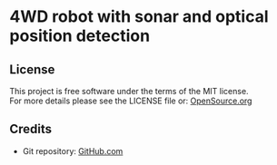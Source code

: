 # 4WD robot with sonar and optical position detection

## License
This project is free software under the terms of the MIT license.  
For more details please see the LICENSE file or: [OpenSource.org](https://opensource.org/licenses/MIT)

## Credits
 * Git repository: [GitHub.com](https://github.com/vivi90/4wd-robot.git)
